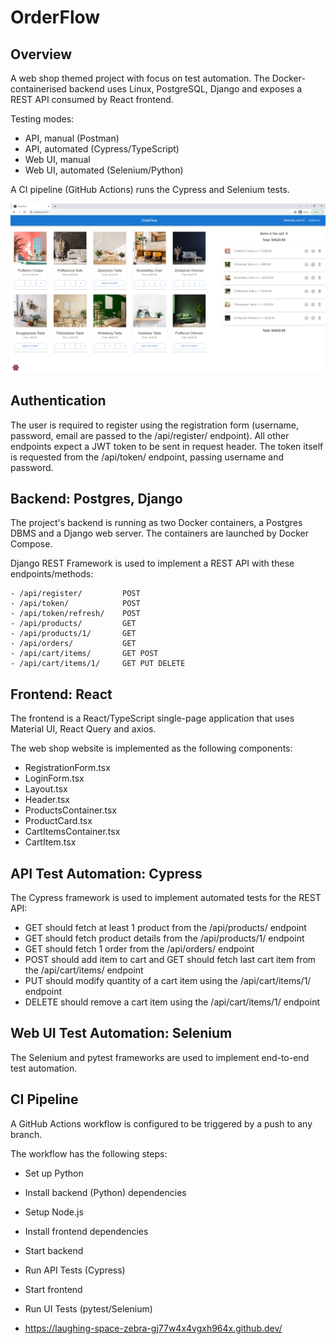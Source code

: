 # OrderFlow

## Overview

A web shop themed project with focus on test automation. The Docker-containerised backend uses Linux, PostgreSQL, Django and exposes a REST API consumed by React frontend.

Testing modes:

- API, manual (Postman)
- API, automated (Cypress/TypeScript)
- Web UI, manual
- Web UI, automated (Selenium/Python)

A CI pipeline (GitHub Actions) runs the Cypress and Selenium tests.

![Main Page](./screenshots/of_main_screen.png)

## Authentication

The user is required to register using the registration form (username, password, email are passed to the /api/register/ endpoint). All other endpoints expect a JWT token to be sent in request header. The token itself is requested from the /api/token/ endpoint, passing username and password.

## Backend: Postgres, Django

The project's backend is running as two Docker containers, a Postgres DBMS and a Django web server. The containers are launched by Docker Compose.

Django REST Framework is used to implement a REST API with these endpoints/methods:

```
- /api/register/         POST
- /api/token/            POST
- /api/token/refresh/    POST
- /api/products/         GET
- /api/products/1/       GET
- /api/orders/           GET
- /api/cart/items/       GET POST
- /api/cart/items/1/     GET PUT DELETE
```

## Frontend: React

The frontend is a React/TypeScript single-page application that uses Material UI, React Query and axios.

The web shop website is implemented as the following components:

- RegistrationForm.tsx
- LoginForm.tsx
- Layout.tsx
- Header.tsx
- ProductsContainer.tsx
- ProductCard.tsx
- CartItemsContainer.tsx
- CartItem.tsx

## API Test Automation: Cypress

The Cypress framework is used to implement automated tests for the REST API:

- GET should fetch at least 1 product from the /api/products/ endpoint
- GET should fetch product details from the /api/products/1/ endpoint
- GET should fetch 1 order from the /api/orders/ endpoint
- POST should add item to cart and GET should fetch last cart item from the /api/cart/items/ endpoint
- PUT should modify quantity of a cart item using the /api/cart/items/1/ endpoint
- DELETE should remove a cart item using the /api/cart/items/1/ endpoint

## Web UI Test Automation: Selenium

The Selenium and pytest frameworks are used to implement end-to-end test automation.

## CI Pipeline

A GitHub Actions workflow is configured to be triggered by a push to any branch.

The workflow has the following steps:

- Set up Python
- Install backend (Python) dependencies
- Setup Node.js
- Install frontend dependencies
- Start backend
- Run API Tests (Cypress)
- Start frontend
- Run UI Tests (pytest/Selenium)

- https://laughing-space-zebra-gj77w4x4vgxh964x.github.dev/
